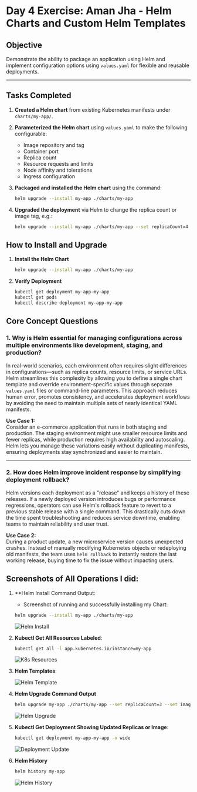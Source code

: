 # Day 4 Exercise: Aman Jha - Helm Charts and Custom Helm Templates

## Objective
Demonstrate the ability to package an application using Helm and implement configuration options using `values.yaml` for flexible and reusable deployments.

---

## Tasks Completed

1. **Created a Helm chart** from existing Kubernetes manifests under `charts/my-app/`.
2. **Parameterized the Helm chart** using `values.yaml` to make the following configurable:
   - Image repository and tag
   - Container port
   - Replica count
   - Resource requests and limits
   - Node affinity and tolerations
   - Ingress configuration
3. **Packaged and installed the Helm chart** using the command:

   ```bash
   helm upgrade --install my-app ./charts/my-app

4. **Upgraded the deployment** via Helm to change the replica count or image tag, e.g.:

    ```bash
    helm upgrade --install my-app ./charts/my-app --set replicaCount=4 --set image.tag=v2.1

## How to Install and Upgrade

1. **Install the Helm Chart**

    ```bash
    helm upgrade --install my-app ./charts/my-app

2. **Verify Deployment**

    ```bash
    kubectl get deployment my-app-my-app
    kubectl get pods
    kubectl describe deployment my-app-my-app

## Core Concept Questions

### 1. Why is Helm essential for managing configurations across multiple environments like development, staging, and production?

In real-world scenarios, each environment often requires slight differences in configurations—such as replica counts, resource limits, or service URLs. Helm streamlines this complexity by allowing you to define a single chart template and override environment-specific values through separate `values.yaml` files or command-line parameters. This approach reduces human error, promotes consistency, and accelerates deployment workflows by avoiding the need to maintain multiple sets of nearly identical YAML manifests.

**Use Case 1:**  
Consider an e-commerce application that runs in both staging and production. The staging environment might use smaller resource limits and fewer replicas, while production requires high availability and autoscaling. Helm lets you manage these variations easily without duplicating manifests, ensuring deployments stay synchronized and easier to maintain.

---

### 2. How does Helm improve incident response by simplifying deployment rollback?

Helm versions each deployment as a "release" and keeps a history of these releases. If a newly deployed version introduces bugs or performance regressions, operators can use Helm's rollback feature to revert to a previous stable release with a single command. This drastically cuts down the time spent troubleshooting and reduces service downtime, enabling teams to maintain reliability and user trust.

**Use Case 2:**  
During a product update, a new microservice version causes unexpected crashes. Instead of manually modifying Kubernetes objects or redeploying old manifests, the team uses `helm rollback` to instantly restore the last working release, buying time to fix the issue without impacting users.

## Screenshots of All Operations I did:

1. **Helm Install Command Output:

    - Screenshot of running and successfully installing my Chart:
    ```bash
    helm upgrade --install my-app ./charts/my-app
    ```

    ![Helm Install](Screenshots/image.png)

2. **Kubectl Get All Resources Labeled**:

    ```bash
    kubectl get all -l app.kubernetes.io/instance=my-app
    ```

    ![K8s Resources](Screenshots/image1.png)

3. **Helm Templates**:

    ![Helm Template](Screenshots/image3.png)

4. **Helm Upgrade Command Output**

    ```bash
    helm upgrade my-app ./charts/my-app --set replicaCount=3 --set image.tag=1.1
    ```

    ![Helm Upgrade](Screenshots/image2.png)

5. **Kubectl Get Deployment Showing Updated Replicas or Image**:

    ```bash
    kubectl get deployment my-app-my-app -o wide
    ```

    ![Deployment Update](Screenshots/image4.png)

6. **Helm History**

    ```bash
    helm history my-app
    ```

    ![Helm History](Screenshots/image5.png)


